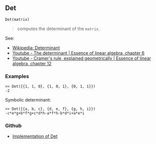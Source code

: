 ## Det

```
Det(matrix)
```

> computes the determinant of the `matrix`.

See:
* [Wikipedia: Determinant](https://en.wikipedia.org/wiki/Determinant)
* [Youtube - The determinant | Essence of linear algebra, chapter 6](https://youtu.be/Ip3X9LOh2dk)
* [Youtube - Cramer's rule, explained geometrically | Essence of linear algebra, chapter 12](https://youtu.be/jBsC34PxzoM)

### Examples

```
>> Det({{1, 1, 0}, {1, 0, 1}, {0, 1, 1}})
-2
```

Symbolic determinant:

```
>> Det({{a, b, c}, {d, e, f}, {g, h, i}})
-c*e*g+b*f*g+c*d*h-a*f*h-b*d*i+a*e*i 
```

### Github

* [Implementation of Det](https://github.com/axkr/symja_android_library/blob/master/symja_android_library/matheclipse-core/src/main/java/org/matheclipse/core/builtin/LinearAlgebra.java#L946) 
